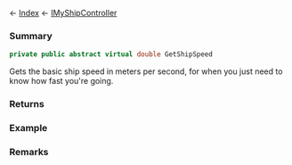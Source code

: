 ← [Index](Api-Index) ← [IMyShipController](Sandbox.ModAPI.Ingame.IMyShipController)

### Summary

```csharp
private public abstract virtual double GetShipSpeed
```

Gets the basic ship speed in meters per second, for when you just need to know how fast you're going.

### Returns



### Example

### Remarks

